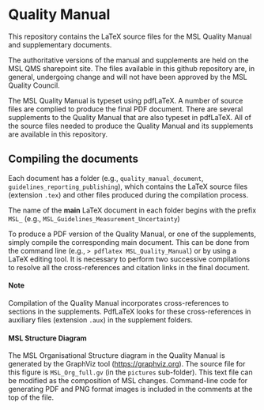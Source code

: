 # Quality Manual
This repository contains the LaTeX source files for the MSL Quality Manual and supplementary documents.

The authoritative versions of the manual and supplements are held on the MSL QMS sharepoint site. The files available in this github repository are, in general, undergoing change and will not have been approved by the MSL Quality Council.

The MSL Quality Manual is typeset using pdfLaTeX. A number of source files are complied to produce the final PDF document. There are several supplements to the Quality Manual that are also typeset in pdfLaTeX. All of the source files needed to produce the Quality Manual and its supplements are available in this repository.

## Compiling the documents 
Each document has a folder (e.g., `quality_manual_document`, `guidelines_reporting_publishing`), which contains the LaTeX source files (extension `.tex`) and other files produced during the compilation process.

The name of the **main** LaTeX document in each folder begins with the prefix `MSL_` (e.g., `MSL_Guidelines_Measurement_Uncertainty`) 

To produce a PDF version of the Quality Manual, or one of the supplements, simply compile the corresponding main document. This can be done from the command line (e.g., `> pdflatex MSL_Quality_Manual`) or by using a LaTeX editing tool. It is necessary to perform two successive compilations to resolve all the cross-references and citation links in the final document. 

#### Note 
Compilation of the Quality Manual incorporates cross-references to sections in the supplements. PdfLaTeX looks for these cross-references in auxiliary files (extension `.aux`) in the supplement folders.  

#### MSL Structure Diagram
The MSL Organisational Structure diagram in the Quality Manual is generated by the GraphViz tool (https://graphviz.org). The source file for this figure is `MSL_Org_full.gv` (in the `pictures` sub-folder). This text file can be modified as the composition of MSL changes. Command-line code for generating PDF and PNG format images is included in the comments at the top of the file.
